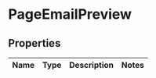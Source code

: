 # PageEmailPreview
## Properties

Name | Type | Description | Notes
------------ | ------------- | ------------- | -------------


